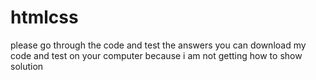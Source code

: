 # htmlcss
please go through the code and test the answers 
you can download my code and test on your computer
because i am not getting how to show solution

